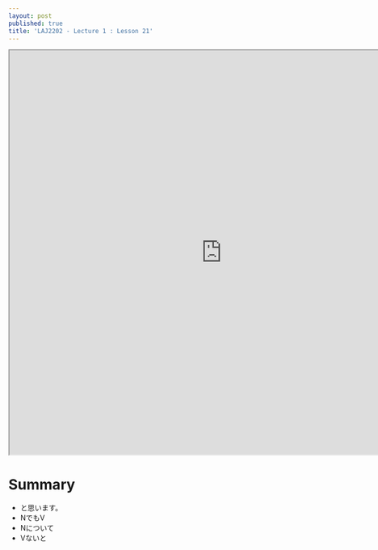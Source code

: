 ```yaml
---
layout: post
published: true
title: 'LAJ2202 - Lecture 1 : Lesson 21'
---
```

<iframe src="https://drive.google.com/file/d/1MHYcZjPA4tNpU-ZX3_uuJJa2VXVnOA2h/preview" width="840" height="800"></iframe>


# Summary
- と思います。
- NでもV
- Nについて
- Vないと
